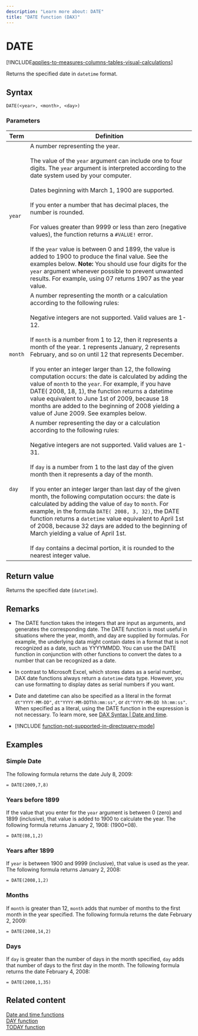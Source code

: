 ```yaml
---
description: "Learn more about: DATE"
title: "DATE function (DAX)"
---
```

# DATE

[!INCLUDE[applies-to-measures-columns-tables-visual-calculations](includes/applies-to-measures-columns-tables-visual-calculations.md)]

Returns the specified date in `datetime` format.  
  
## Syntax  
  
```dax
DATE(<year>, <month>, <day>)  
```
  
### Parameters  
  
|Term|Definition|  
|--------|--------------|  
|`year`|A number representing the year.<br /><br />The value of the `year` argument can include one to four digits. The `year` argument is interpreted according to the date system used by your computer.<br /><br />Dates beginning with March 1, 1900 are supported.<br /><br />If you enter a number that has decimal places, the number is rounded.<br /><br />For values greater than 9999 or less than zero (negative values), the function returns a `#VALUE!` error.<br /><br />If the `year` value is between 0 and 1899, the value is added to 1900 to produce the final value. See the examples below. **Note:** You should use four digits for the `year` argument whenever possible to prevent unwanted results. For example, using 07 returns 1907 as the year value.|  
|`month`|A number representing the month or a calculation according to the following rules:<br /><br />Negative integers are not supported. Valid values are 1-12. <br /><br />If `month` is a number from 1 to 12, then it represents a month of the year. 1 represents January, 2 represents February, and so on until 12 that represents December.<br /><br />If you enter an integer larger than 12, the following computation occurs: the date is calculated by adding the value of `month` to the `year`. For example, if you have DATE( 2008, 18, 1), the function returns a datetime value equivalent to June 1st of 2009, because 18 months are added to the beginning of 2008 yielding a value of June 2009. See examples below.|  
|`day`|A number representing the day or a calculation according to the following rules:<br /><br />Negative integers are not supported. Valid values are 1-31. <br /><br />If `day` is a number from 1 to the last day of the given month then it represents a day of the month.<br /><br />If you enter an integer larger than last day of the given month, the following computation occurs: the date is calculated by adding the value of `day` to `month`. For example, in the formula `DATE( 2008, 3, 32)`, the DATE function returns a `datetime` value equivalent to April 1st of 2008, because 32 days are added to the beginning of March yielding a value of April 1st.<br /><br />If `day` contains a decimal portion, it is rounded to the nearest integer value.|  
  
## Return value

Returns the specified date (`datetime`).  
  
## Remarks

- The DATE function takes the integers that are input as arguments, and generates the corresponding date. The DATE function is most useful in situations where the year, month, and day are supplied by formulas. For example, the underlying data might contain dates in a format that is not recognized as a date, such as YYYYMMDD. You can use the DATE function in conjunction with other functions to convert the dates to a number that can be recognized as a date.  
  
- In contrast to Microsoft Excel, which stores dates as a serial number, DAX date functions always return a `datetime` data type. However, you can use formatting to display dates as serial numbers if you want.  

- Date and datetime can also be specified as a literal in the format `dt"YYYY-MM-DD"`, `dt"YYYY-MM-DDThh:mm:ss"`, or `dt"YYYY-MM-DD hh:mm:ss"`. When specified as a literal, using the DATE function in the expression is not necessary. To learn more, see [DAX Syntax | Date and time](dax-syntax-reference.md#date-and-time).
  
- [!INCLUDE [function-not-supported-in-directquery-mode](includes/function-not-supported-in-directquery-mode.md)]
  
## Examples
  
### Simple Date

The following formula returns the date July 8, 2009:  
  
```dax
= DATE(2009,7,8)  
```
  
### Years before 1899  

If the value that you enter for the `year` argument is between 0 (zero) and 1899 (inclusive), that value is added to 1900 to calculate the year. The following formula returns January 2, 1908: (1900+08).  
  
```dax
= DATE(08,1,2)  
```
  
### Years after 1899  

If `year` is between 1900 and 9999 (inclusive), that value is used as the year. The following formula returns January 2, 2008:  
  
```dax
= DATE(2008,1,2)  
```
  
### Months  

If `month` is greater than 12, `month` adds that number of months to the first month in the year specified. The following formula returns the date February 2, 2009:  
  
```dax
= DATE(2008,14,2)  
```
  
### Days  

If `day` is greater than the number of days in the month specified, `day` adds that number of days to the first day in the month. The following formula returns the date February 4, 2008:  

```dax
= DATE(2008,1,35)  
```



## Related content

[Date and time functions](date-and-time-functions-dax.md)  
[DAY function](day-function-dax.md)  
[TODAY function](today-function-dax.md)
